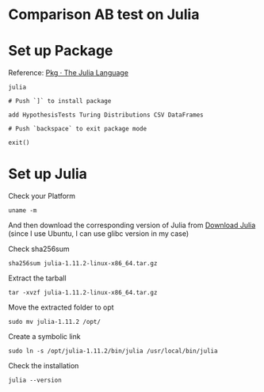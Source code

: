 # Comparison AB test on Julia

# Set up Package

Reference: [Pkg · The Julia Language](https://docs.julialang.org/en/v1/stdlib/Pkg/)

```
julia

# Push `]` to install package

add HypothesisTests Turing Distributions CSV DataFrames

# Push `backspace` to exit package mode

exit()
```

# Set up Julia

Check your Platform

```
uname -m
```

And then download the corresponding version of Julia from [Download Julia](https://julialang.org/downloads/) (since I use Ubuntu, I can use glibc version in my case)

Check sha256sum
```
sha256sum julia-1.11.2-linux-x86_64.tar.gz
```

Extract the tarball
```
tar -xvzf julia-1.11.2-linux-x86_64.tar.gz
```

Move the extracted folder to opt
```
sudo mv julia-1.11.2 /opt/
```

Create a symbolic link
```
sudo ln -s /opt/julia-1.11.2/bin/julia /usr/local/bin/julia
```

Check the installation
```
julia --version
```
